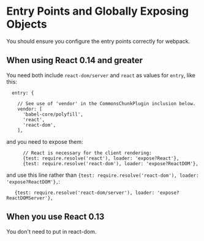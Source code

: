 # Entry Points and Globally Exposing Objects

You should ensure you configure the entry points correctly for webpack.

## When using React 0.14 and greater

You need both include `react-dom/server` and `react` as values for `entry`, like this:

```
  entry: {

    // See use of 'vendor' in the CommonsChunkPlugin inclusion below.
    vendor: [
      'babel-core/polyfill',
      'react',
      'react-dom',
    ],
```

and you need to expose them:

```
      // React is necessary for the client rendering:
      {test: require.resolve('react'), loader: 'expose?React'},
      {test: require.resolve('react-dom'), loader: 'expose?ReactDOM'},
```

and use this line rather than `{test: require.resolve('react-dom'), loader: 'expose?ReactDOM'},`:

```
   {test: require.resolve('react-dom/server'), loader: 'expose?ReactDOMServer'},
```

## When you use React 0.13

You don't need to put in react-dom.